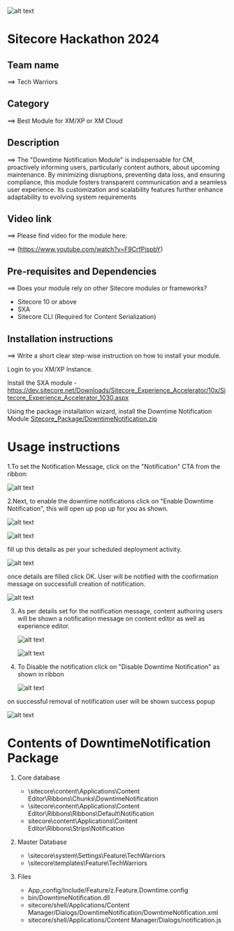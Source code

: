 ![alt text](docs/images/hackathon.png)

# Sitecore Hackathon 2024

## Team name

⟹ Tech Warriors

## Category

⟹ Best Module for XM/XP or XM Cloud

## Description

⟹ The "Downtime Notification Module" is indispensable for CM, proactively informing users, particularly content authors, about upcoming maintenance. By minimizing disruptions, preventing data loss, and ensuring compliance, this module fosters transparent communication and a seamless user experience. Its customization and scalability features further enhance adaptability to evolving system requirements

## Video link

⟹ Please find video for the module here:

⟹ (https://www.youtube.com/watch?v=F9CrfPispbY)

## Pre-requisites and Dependencies

⟹ Does your module rely on other Sitecore modules or frameworks?

-   Sitecore 10 or above
-   SXA
-   Sitecore CLI (Required for Content Serialization)

## Installation instructions

⟹ Write a short clear step-wise instruction on how to install your module.

Login to you XM/XP Instance.

Install the SXA module - https://dev.sitecore.net/Downloads/Sitecore_Experience_Accelerator/10x/Sitecore_Experience_Accelerator_1030.aspx

Using the package installation wizard, install the Downtime Notification Module [Sitecore_Package/DowntimeNotification.zip ](https://github.com/Sitecore-Hackathon/2024-Tech-Warriors/blob/main/Sitecore_Package/DowntimeNotification.zip)

# Usage instructions

1.To set the Notification Message, click on the "Notification" CTA from the ribbon:

![alt text](docs/images/image-2.png)

2.Next, to enable the downtime notifications click on "Enable Downtime Notification", this will open up pop up for you as shown.

![alt text](docs/images/image-3.png)

![alt text](docs/images/image-10.png)

fill up this details as per your scheduled deployment activity.

![alt text](docs/images/image-6.png)

once details are filled click OK. User will be notified with the confirmation message on successfull creation of notification.

![alt text](docs/images/image-7.png)

3. As per details set for the notification message, content authoring users will be shown a notification message on content editor as well as experience editor.

    ![alt text](docs/images/image-4.png)

    ![alt text](docs/images/image-9.png)

4. To Disable the notification click on "Disable Downtime Notification" as shown in ribbon

    ![alt text](docs/images/image-5.png)

on successful removal of notification user will be shown success popup

![alt text](docs/images/image-8.png)

# Contents of DowntimeNotification Package

1. Core database

    - \sitecore\content\Applications\Content Editor\Ribbons\Chunks\DowntimeNotification
    - \sitecore\content\Applications\Content Editor\Ribbons\Ribbons\Default\Notification
    - sitecore\content\Applications\Content Editor\Ribbons\Strips\Notification

2. Master Database

    - \sitecore\system\Settings\Feature\TechWarriors
    - \sitecore\templates\Feature\TechWarriors

3. Files

    - App_config/Include/Feature/z.Feature.Downtime.config
    - bin/DowntimeNotification.dll
    - sitecore/shell/Applications/Content Manager/Dialogs/DowntimeNotification/DowntimeNotification.xml
	- sitecore/shell/Applications/Content Manager/Dialogs/notification.js
